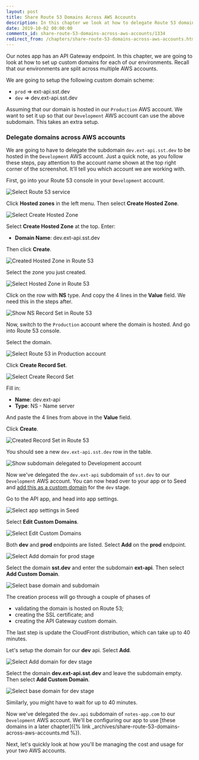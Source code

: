 ```yaml
---
layout: post
title: Share Route 53 Domains Across AWS Accounts
description: In this chapter we look at how to delegate Route 53 domains across AWS accounts. This allows us to use the same custom domain for our serverless app across multiple environments.
date: 2019-10-02 00:00:00
comments_id: share-route-53-domains-across-aws-accounts/1334
redirect_from: /chapters/share-route-53-domains-across-aws-accounts.html
---
```


Our notes app has an API Gateway endpoint. In this chapter, we are going to look at how to set up custom domains for each of our environments. Recall that our environments are split across multiple AWS accounts.

We are going to setup the following custom domain scheme:

- `prod` ⇒ ext-api.sst.dev
- `dev` ⇒ dev.ext-api.sst.dev

Assuming that our domain is hosted in our `Production` AWS account. We want to set it up so that our `Development` AWS account can use the above subdomain. This takes an extra setup.

### Delegate domains across AWS accounts

We are going to have to delegate the subdomain `dev.ext-api.sst.dev` to be hosted in the `Development` AWS account. Just a quick note, as you follow these steps, pay attention to the account name shown at the top right corner of the screenshot. It'll tell you which account we are working with.

First, go into your Route 53 console in your `Development` account.

![Select Route 53 service](/assets/best-practices/sharing-route-53-domain-across-aws-accounts/select-route-53-service.png)

Click **Hosted zones** in the left menu. Then select **Create Hosted Zone**.

![Select Create Hosted Zone](/assets/best-practices/sharing-route-53-domain-across-aws-accounts/select-create-hosted-zone.png)

Select **Create Hosted Zone** at the top. Enter:

- **Domain Name**: dev.ext-api.sst.dev

Then click **Create**.

![Created Hosted Zone in Route 53](/assets/best-practices/sharing-route-53-domain-across-aws-accounts/created-hosted-zone-in-route-53.png)

Select the zone you just created.

![Select Hosted Zone in Route 53](/assets/best-practices/sharing-route-53-domain-across-aws-accounts/select-hosted-zone-in-route-53.png)

Click on the row with **NS** type. And copy the 4 lines in the **Value** field. We need this in the steps after.

![Show NS Record Set in Route 53](/assets/best-practices/sharing-route-53-domain-across-aws-accounts/show-ns-record-set-in-route-53.png)

Now, switch to the `Production` account where the domain is hosted. And go into Route 53 console.

Select the domain.

![Select Route 53 in Production account](/assets/best-practices/sharing-route-53-domain-across-aws-accounts/select-route-53-in-production-account.png)

Click **Create Record Set**.

![Select Create Record Set](/assets/best-practices/sharing-route-53-domain-across-aws-accounts/select-create-record-set.png)

Fill in:

- **Name**: dev.ext-api
- **Type**: NS - Name server

And paste the 4 lines from above in the **Value** field.

Click **Create**.

![Created Record Set in Route 53](/assets/best-practices/sharing-route-53-domain-across-aws-accounts/created-record-set-in-route-53.png)

You should see a new `dev.ext-api.sst.dev` row in the table.

![Show subdomain delegated to Development account](/assets/best-practices/sharing-route-53-domain-across-aws-accounts/show-subdomain-delegated-to-development-account.png)

Now we've delegated the `dev.ext-api` subdomain of `sst.dev` to our `Development` AWS account. You can now head over to your app or to Seed and [add this as a custom domain](https://seed.run/docs/configuring-custom-domains) for the `dev` stage.

Go to the API app, and head into app settings.

![Select app settings in Seed](/assets/best-practices/sharing-route-53-domain-across-aws-accounts/select-app-settings-in-seed.png)

Select **Edit Custom Domains**.

![Select Edit Custom Domains](/assets/best-practices/sharing-route-53-domain-across-aws-accounts/select-edit-custom-domains.png)

Both **dev** and **prod** endpoints are listed. Select **Add** on the **prod** endpoint.

![Select Add domain for prod stage](/assets/best-practices/sharing-route-53-domain-across-aws-accounts/select-add-domain-for-prod-stage.png)

Select the domain **sst.dev** and enter the subdomain **ext-api**. Then select **Add Custom Domain**.

![Select base domain and subdomain](/assets/best-practices/sharing-route-53-domain-across-aws-accounts/select-base-domain-and-subdomain.png)

The creation process will go through a couple of phases of
- validating the domain is hosted on Route 53;
- creating the SSL certificate; and
- creating the API Gateway custom domain.

The last step is update the CloudFront distribution, which can take up to 40 minutes.

Let's setup the domain for our **dev** api. Select **Add**.

![Select Add domain for dev stage](/assets/best-practices/sharing-route-53-domain-across-aws-accounts/select-add-domain-for-dev-stage.png)

Select the domain **dev.ext-api.sst.dev** and leave the subdomain empty. Then select **Add Custom Domain**.

![Select base domain for dev stage](/assets/best-practices/sharing-route-53-domain-across-aws-accounts/select-base-domain-for-dev-stage.png)

Similarly, you might have to wait for up to 40 minutes.

Now we've delegated the `dev.api` subdomain of `notes-app.com` to our `Development` AWS account. We'll be configuring our app to use [these domains in a later chapter]({% link _archives/share-route-53-domains-across-aws-accounts.md %}).

Next, let's quickly look at how you'll be managing the cost and usage for your two AWS accounts.
